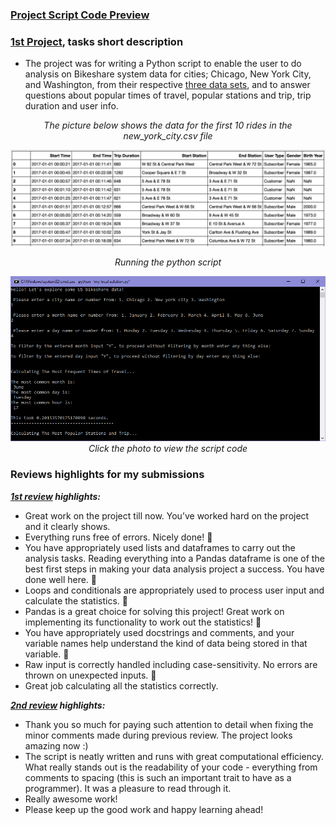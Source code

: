 ### [Project Script Code Preview](https://cutt.ly/1st-proj---Explore-US-Bikeshare-Data_Code-Preview)

### [1st Project](https://cutt.ly/1st-proj---Explore-US-Bikeshare-Data_Code-Preview), tasks short description

- The project was for writing a Python script to enable the user to do analysis on Bikeshare system data for cities; Chicago, New York City, and Washington, from their respective [three data sets](https://cutt.ly/1st-proj---Explore-US-Bikeshare-Data_XSLX-Workbooks), and to answer questions about popular times of travel, popular stations and trip, trip duration and user info.

<div align="center">

*The picture below shows the data for the first 10 rides in the new_york_city.csv file*

<img alt="Sample" width="800px" style="margin-right:20px" src="bikeshare-datasets/nyc-data.png"></div>
<div align="center">
 
*Running the python script*
 
<a title="My python script output" href="https://cutt.ly/1st-proj---Explore-US-Bikeshare-Data_Code-Preview"><img alt="Script Output Preview" width="950px" style="margin-right:20px" src="bikeshare-system.PNG"></a>
*Click the photo to view the script code*
</div>

### Reviews highlights for my submissions
*__[1st review](https://cutt.ly/1st-proj---Explore-US-Bikeshare-Data_Review_1) highlights:__*

- Great work on the project till now. You’ve worked hard on the project and it clearly shows. 
- Everything runs free of errors. Nicely done! 🌟
- You have appropriately used lists and dataframes to carry out the analysis tasks. Reading everything into a
Pandas dataframe is one of the best first steps in making your data analysis project a success. You have
done well here. 🌟
- Loops and conditionals are appropriately used to process user input and calculate the statistics. 🌟
- Pandas is a great choice for solving this project! Great work on implementing its functionality to work out
the statistics! 🌟
- You have appropriately used docstrings and comments, and your variable names help understand the kind
of data being stored in that variable. 🌟
- Raw input is correctly handled including case-sensitivity. No errors are thrown on unexpected
inputs. 🌟
- Great job calculating all the statistics correctly.

*__[2nd review](https://cutt.ly/1st-proj---Explore-US-Bikeshare-Data_Review_2) highlights:__*

- Thank you so much for paying such attention to detail when fixing the minor comments made during previous review. The project looks
amazing now :)
- The script is neatly written and runs with great computational efficiency. What really stands out is the readability of your code -
everything from comments to spacing (this is such an important trait to have as a programmer). It was a pleasure to read through it.
- Really awesome work!
- Please keep up the good work and happy learning ahead!
 
